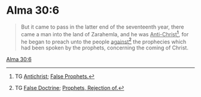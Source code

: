 # Alma 30:6

> But it came to pass in the latter end of the seventeenth year, there came a man into the land of Zarahemla, and he was <u>Anti-Christ</u>[^a], for he began to preach unto the people <u>against</u>[^b] the prophecies which had been spoken by the prophets, concerning the coming of Christ.

[Alma 30:6](https://www.churchofjesuschrist.org/study/scriptures/bofm/alma/30?lang=eng&id=p6#p6)


[^a]: TG [Antichrist](https://www.churchofjesuschrist.org/study/scriptures/tg/antichrist?lang=eng); [False Prophets.](https://www.churchofjesuschrist.org/study/scriptures/tg/false-prophets?lang=eng)
[^b]: TG [False Doctrine](https://www.churchofjesuschrist.org/study/scriptures/tg/false-doctrine?lang=eng); [Prophets, Rejection of.](https://www.churchofjesuschrist.org/study/scriptures/tg/prophets-rejection-of?lang=eng)
